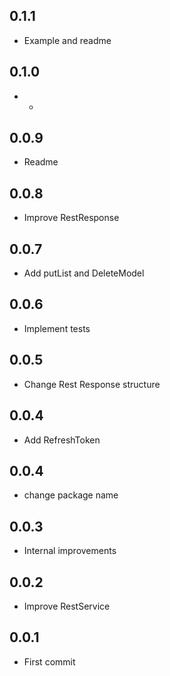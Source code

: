 ## 0.1.1

* Example and readme

## 0.1.0

* -

## 0.0.9

* Readme

## 0.0.8

* Improve RestResponse

## 0.0.7

* Add putList and DeleteModel

## 0.0.6

* Implement tests

## 0.0.5

* Change Rest Response structure

## 0.0.4

* Add RefreshToken

## 0.0.4

* change package name

## 0.0.3

* Internal improvements

## 0.0.2

* Improve RestService

## 0.0.1

* First commit
